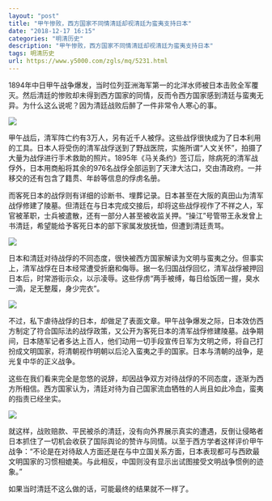 ```yaml
---
layout: "post"
title: "甲午惨败，西方国家不同情清廷却视清廷为蛮夷支持日本"
date: "2018-12-17 16:15"
categories: "明清历史"
description: "甲午惨败，西方国家不同情清廷却视清廷为蛮夷支持日本"
tags: 明清历史
url: https://www.y5000.com/zgls/mq/5231.html
---
```






1894年中日甲午战争爆发，当时位列亚洲海军第一的北洋水师被日本击败全军覆灭。然后清廷的惨败却未得到西方国家的同情，反而令西方国家感到清廷与蛮夷无异。为什么这么说呢？因为清廷战败后醉了一件非常令人寒心的事。

![](https://img.y5000.com/uploads/allimg/161115/8-161115160432B7.jpg)

甲午战后，清军阵亡约有3万人，另有近千人被俘。这些战俘很快成为了日本利用的工具。日本人将受伤的清军战俘送到了野战医院，实施所谓“人文关怀”，拍摄了大量为战俘进行手术救助的照片。1895年《马关条约》签订后，除病死的清军战俘外，日本用商船将其余的976名战俘全部运到了天津大沽口，交由清政府。一并移交的还有包含了籍贯、年龄等信息的俘虏名册。

而客死日本的战俘则有详细的诊断书、埋葬记录。日本甚至在大阪的真田山为清军战俘修建了陵墓。但清廷在与日本完成交接后，却将这些战俘视作了不祥之人，军官被革职，士兵被遣散，还有一部分人甚至被收监关押。“操江”号管带王永发曾上书清廷，希望能给予客死日本的部下家属发放抚恤，但遭到清廷责骂。

![](https://img.y5000.com/uploads/allimg/161115/8-161115160425H7.jpg)

日本和清廷对待战俘的不同态度，很快被西方国家解读为文明与蛮夷之分。但事实上，清军战俘在日本经常遭受折磨和侮辱。据一名归国战俘回忆，清军战俘被押回日本后，时常游街示众，以示凌辱。这些俘虏“两手被缚，每日给饭团一握，臭水一滴，足无整履，身少完衣”。

![](https://img.y5000.com/uploads/allimg/161115/8-161115160416105.jpg)

不过，私下虐待战俘的日本，却做足了表面文章。甲午战争爆发之际，日本效仿西方制定了符合国际法的战俘政策，又公开为客死日本的清军战俘修建陵墓。战争期间，日本随军记者多达上百人，他们动用一切手段宣传日军为文明之师，将自己打扮成文明国家，将清朝视作明朝以后沦入蛮夷之手的国家。日本与清朝的战争，是光复中华的正义战争。

这些在我们看来完全是忽悠的说辞，却因战争双方对待战俘的不同态度，逐渐为西方所相信。西方国家认为，清廷对待为自己国家流血牺牲的人尚且如此冷血，蛮夷的指责已经坐实。

![](https://img.y5000.com/uploads/allimg/161115/8-16111516040OB.jpg)

就这样，战败赔款、平民被杀的清廷，没有向外界展示真实的遭遇，反倒让侵略者日本抓住了一切机会收获了国际舆论的赞许与同情。以至于西方学者这样评价甲午战争：“不论是在对待敌人方面还是在与中立国关系方面，日本表现都可与西欧最文明国家的习惯相媲美。与此相反，中国则没有显示出试图接受文明战争惯例的迹象。”

如果当时清廷不这么做的话，可能最终的结果就不一样了。
